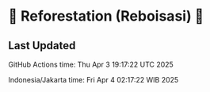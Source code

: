 
# 🌳 Reforestation (Reboisasi) 🌲

## Last Updated

GitHub Actions time: Thu Apr  3 19:17:22 UTC 2025

Indonesia/Jakarta time: Fri Apr  4 02:17:22 WIB 2025
